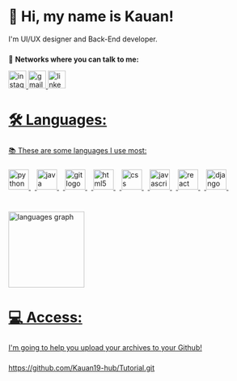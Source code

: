 # **👋 Hi, my name is Kauan!**
I'm UI/UX designer and Back-End developer.

###

💎 **Networks where you can talk to me:**
<div align="left">
  <a href="https://www.instagram.com/kauanl01?igsh=MTA1czhyN3liM3l0NQ==" /a>
  <img src="https://img.shields.io/static/v1?message=Instagram&logo=instagram&label=&color=E4405F&logoColor=white&labelColor=&style=for-the-badge" height="35" alt="instagram logo" />
  <a href="mailto:saleskauan308@gmail.com"</a>
  <img src="https://img.shields.io/static/v1?message=Gmail&logo=gmail&label=&color=D14836&logoColor=white&labelColor=&style=for-the-badge" height="35" alt="gmail logo" />
  <a href="https://www.linkedin.com/in/kauan-vin%C3%ADcius-953773359?utm_source=share&utm_campaign=share_via&utm_content=profile&utm_medium=android_app"</a>
  <img src="https://img.shields.io/static/v1?message=LinkedIn&logo=linkedin&label=&color=0077B5&logoColor=white&labelColor=&style=for-the-badge" height="35" alt="linkedin logo" />
</div>

###

# **🛠️ Languages:**

###

📚 These are some languages I use most:

###

<div align="left">
  <img src="https://skillicons.dev/icons?i=py" height="40" alt="python logo" />
  <img width="8" />
  <img src="https://skillicons.dev/icons?i=java" height="40" alt="java logo" />
  <img width="8" />
  <img src="https://skillicons.dev/icons?i=git" height="40" alt="git logo" />
  <img width="8" />
  <img src="https://skillicons.dev/icons?i=html" height="40" alt="html5 logo" />
  <img width="8" />
  <img src="https://skillicons.dev/icons?i=css" height="40" alt="css logo" />
  <img width="8" />
  <img src="https://skillicons.dev/icons?i=js" height="40" alt="javascript logo" />
  <img width="8" />
  <img src="https://skillicons.dev/icons?i=react" height="40" alt="react logo" />
  <img width="8" />
  <img src="https://skillicons.dev/icons?i=django" height="40" alt="django logo" />
  <img width="8" />
</div>

###

<br clear="both">

<div align="left">
  <img src="https://github-readme-stats.vercel.app/api/top-langs?username=Kauan19-hub&locale=en&hide_title=false&layout=compact&card_width=320&langs_count=5&theme=dracula&hide_border=false" height="150" alt="languages graph"  />
</div>

###

# **💻 Access:**

###

I'm going to help you upload your archives to your Github!

###

https://github.com/Kauan19-hub/Tutorial.git

###
    
